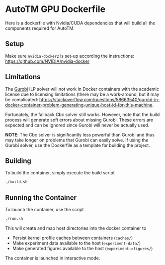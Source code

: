 # AutoTM GPU Dockerfile

Here is a dockerfile with Nvidia/CUDA dependencies that will build all the components required for AutoTM.

## Setup

Make sure `nvidia-docker2` is set-up according the instructions: https://github.com/NVIDIA/nvidia-docker

## Limitations

The [Gurobi](https://www.gurobi.com) ILP solver will not work in Docker containers with the academic license due to licensing limitations (there may be a work-around, but it may be complicated: https://stackoverflow.com/questions/58663540/gurobi-in-docker-container-problem-generating-unique-host-id-for-this-machine.

Fortunately, the fallback Cbc solver still works.
However, note that the build process will generate soft errors about missing Gurobi.
These errors are expected and can be ignored since Gurobi will never be actually used.

**NOTE**: The Cbc solver is significantly less powerful than Gurobi and thus may take longer on problems that Gurobi can easily solve.
If using the Gurobi solver, use the Dockerfile as a template for building the project.

## Building

To build the container, simply execute the build script
```sh
./build.sh
```

## Running the Container

To launch the container, use the script
```sh
./run.sh
```
This will create and map host directories into the docker container to

* Persist kernel profile caches between containers (`caches/`)
* Make experiment data available to the host (`experiment-data/`)
* Make generated figures available to the host (`experiment-=figures/`)

The container is launched in interactive mode.
